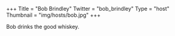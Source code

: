 +++
Title = "Bob Brindley"
Twitter = "bob_brindley"
Type = "host"
Thumbnail = "img/hosts/bob.jpg"
+++

Bob drinks the good whiskey.